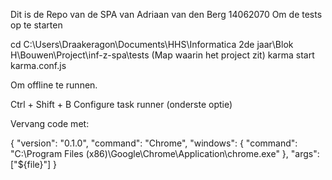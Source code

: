Dit is de Repo van de SPA van Adriaan van den Berg 14062070
Om de tests op te starten

cd C:\Users\Draakeragon\Documents\HHS\Informatica 2de jaar\Blok H\Bouwen\Project\inf-z-spa\tests
(Map waarin het project zit)
karma start karma.conf.js


Om offline te runnen.

Ctrl + Shift + B
Configure task runner (onderste optie)

Vervang code met: 

{
    "version": "0.1.0",
    "command": "Chrome",
    "windows": {
        "command": "C:\\Program Files (x86)\\Google\\Chrome\\Application\\chrome.exe"
    },
    "args": ["${file}"]
}
